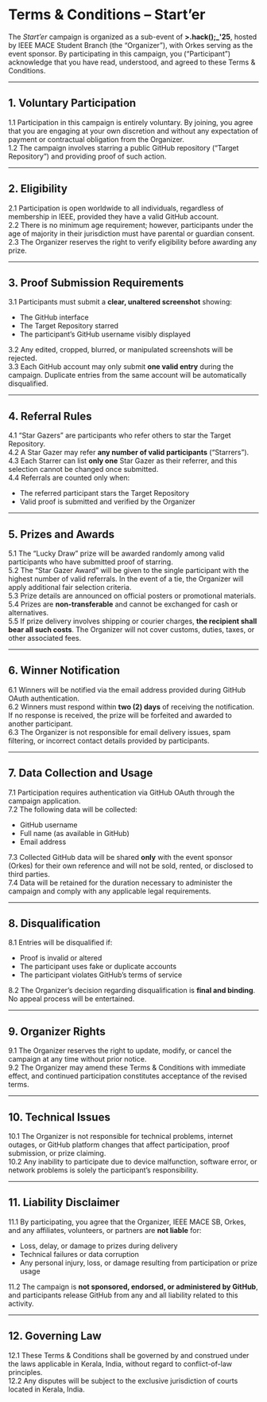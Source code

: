 # Terms & Conditions – Start’er 

The *Start’er* campaign is organized as a sub-event of **>.hack();_'25**, hosted by IEEE MACE Student Branch (the “Organizer”), with Orkes serving as the event sponsor. By participating in this campaign, you (“Participant”) acknowledge that you have read, understood, and agreed to these Terms & Conditions.

---

## 1. Voluntary Participation
1.1 Participation in this campaign is entirely voluntary. By joining, you agree that you are engaging at your own discretion and without any expectation of payment or contractual obligation from the Organizer.  
1.2 The campaign involves starring a public GitHub repository (“Target Repository”) and providing proof of such action.

---

## 2. Eligibility
2.1 Participation is open worldwide to all individuals, regardless of membership in IEEE, provided they have a valid GitHub account.  
2.2 There is no minimum age requirement; however, participants under the age of majority in their jurisdiction must have parental or guardian consent.  
2.3 The Organizer reserves the right to verify eligibility before awarding any prize.

---

## 3. Proof Submission Requirements
3.1 Participants must submit a **clear, unaltered screenshot** showing:
- The GitHub interface
- The Target Repository starred
- The participant’s GitHub username visibly displayed  

3.2 Any edited, cropped, blurred, or manipulated screenshots will be rejected.  
3.3 Each GitHub account may only submit **one valid entry** during the campaign. Duplicate entries from the same account will be automatically disqualified.

---

## 4. Referral Rules
4.1 “Star Gazers” are participants who refer others to star the Target Repository.  
4.2 A Star Gazer may refer **any number of valid participants** (“Starrers”).  
4.3 Each Starrer can list **only one** Star Gazer as their referrer, and this selection cannot be changed once submitted.  
4.4 Referrals are counted only when:
- The referred participant stars the Target Repository
- Valid proof is submitted and verified by the Organizer

---

## 5. Prizes and Awards
5.1 The “Lucky Draw” prize will be awarded randomly among valid participants who have submitted proof of starring.  
5.2 The “Star Gazer Award” will be given to the single participant with the highest number of valid referrals. In the event of a tie, the Organizer will apply additional fair selection criteria.  
5.3 Prize details are announced on official posters or promotional materials.  
5.4 Prizes are **non-transferable** and cannot be exchanged for cash or alternatives.  
5.5 If prize delivery involves shipping or courier charges, **the recipient shall bear all such costs**. The Organizer will not cover customs, duties, taxes, or other associated fees.

---

## 6. Winner Notification
6.1 Winners will be notified via the email address provided during GitHub OAuth authentication.  
6.2 Winners must respond within **two (2) days** of receiving the notification. If no response is received, the prize will be forfeited and awarded to another participant.  
6.3 The Organizer is not responsible for email delivery issues, spam filtering, or incorrect contact details provided by participants.

---

## 7. Data Collection and Usage
7.1 Participation requires authentication via GitHub OAuth through the campaign application.  
7.2 The following data will be collected:
- GitHub username
- Full name (as available in GitHub)
- Email address  

7.3 Collected GitHub data will be shared **only** with the event sponsor (Orkes) for their own reference and will not be sold, rented, or disclosed to third parties.  
7.4 Data will be retained for the duration necessary to administer the campaign and comply with any applicable legal requirements.

---

## 8. Disqualification
8.1 Entries will be disqualified if:
- Proof is invalid or altered
- The participant uses fake or duplicate accounts
- The participant violates GitHub’s terms of service  

8.2 The Organizer’s decision regarding disqualification is **final and binding**. No appeal process will be entertained.

---

## 9. Organizer Rights
9.1 The Organizer reserves the right to update, modify, or cancel the campaign at any time without prior notice.  
9.2 The Organizer may amend these Terms & Conditions with immediate effect, and continued participation constitutes acceptance of the revised terms.

---

## 10. Technical Issues
10.1 The Organizer is not responsible for technical problems, internet outages, or GitHub platform changes that affect participation, proof submission, or prize claiming.  
10.2 Any inability to participate due to device malfunction, software error, or network problems is solely the participant’s responsibility.

---

## 11. Liability Disclaimer
11.1 By participating, you agree that the Organizer, IEEE MACE SB, Orkes, and any affiliates, volunteers, or partners are **not liable** for:
- Loss, delay, or damage to prizes during delivery
- Technical failures or data corruption
- Any personal injury, loss, or damage resulting from participation or prize usage  

11.2 The campaign is **not sponsored, endorsed, or administered by GitHub**, and participants release GitHub from any and all liability related to this activity.

---

## 12. Governing Law
12.1 These Terms & Conditions shall be governed by and construed under the laws applicable in Kerala, India, without regard to conflict-of-law principles.  
12.2 Any disputes will be subject to the exclusive jurisdiction of courts located in Kerala, India.
